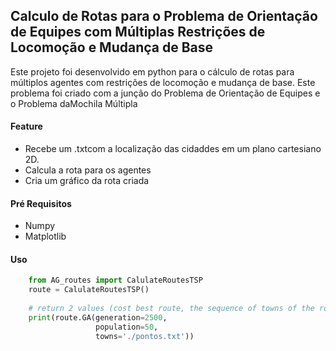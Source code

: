 ## Calculo de Rotas para o Problema de Orientação de Equipes com Múltiplas Restrições de Locomoção e Mudança de Base
Este projeto foi desenvolvido em python para o cálculo de rotas para múltiplos agentes com restrições de locomoção e mudança de base. Este problema foi criado com a junção do Problema de Orientação de Equipes e o Problema daMochila Múltipla

#### Feature

* Recebe um .txtcom a localização das cidaddes em um plano cartesiano 2D.
* Calcula a rota para os agentes
* Cria um gráfico da rota criada

#### Pré Requisitos

* Numpy
* Matplotlib

#### Uso
```python
    from AG_routes import CalulateRoutesTSP
    route = CalulateRoutesTSP()
    
    # return 2 values (cost best route, the sequence of towns of the route found)
    print(route.GA(generation=2500,
                   population=50,
                   towns='./pontos.txt'))
```
